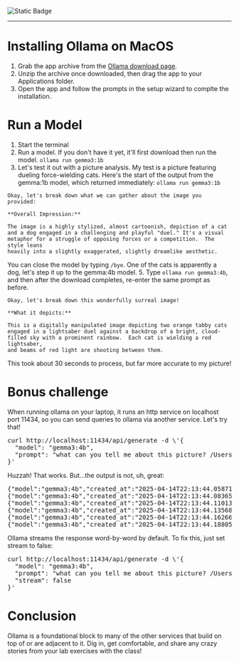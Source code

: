 ![Static Badge](https://img.shields.io/badge/Author-f5--rahm-blue?link=https%3A%2F%2Fgithub.com%2Ff5-rahm)

---
# Installing Ollama on MacOS

1. Grab the app archive from the [Ollama download page](https://ollama.com/download/mac).
2. Unzip the archive once downloaded, then drag the app to your Applications folder.
3. Open the app and follow the prompts in the setup wizard to complte the installation.

# Run a Model

1. Start the terminal
2. Run a model. If you don't have it yet, it'll first download then run the model.
`ollama run gemma3:1b`
3. Let's test it out with a picture analysis. My test is a picture featuring dueling force-wielding cats. Here's the start of the output from the gemma:1b model, which returned immediately:
`ollama run gemma3:1b`                                                                                        
```>>> what can you tell me about this picture? /Users/j.rahm/PycharmProjects/AI-stepbystep/lab1/dueling-cats-2.png
Okay, let's break down what we can gather about the image you provided:

**Overall Impression:**

The image is a highly stylized, almost cartoonish, depiction of a cat and a dog engaged in a challenging and playful "duel." It's a visual metaphor for a struggle of opposing forces or a competition.  The style leans 
heavily into a slightly exaggerated, slightly dreamlike aesthetic.
```
You can close the model by typing `/bye`. One of the cats is apparently a dog, let's step it up to the gemma:4b model.
5. Type `ollama run gemma3:4b`, and then after the download completes, re-enter the same prompt as before.
```>>> what can you tell me about this picture? /Users/j.rahm/PycharmProjects/AI-stepbystep/lab1/dueling-cats-2.png
Okay, let's break down this wonderfully surreal image! 

**What it depicts:**

This is a digitally manipulated image depicting two orange tabby cats engaged in a lightsaber duel against a backdrop of a bright, cloud-filled sky with a prominent rainbow.  Each cat is wielding a red lightsaber, 
and beams of red light are shooting between them.
```
This took about 30 seconds to process, but far more accurate to my picture!

# Bonus challenge

When running ollama on your laptop, it runs an http service on localhost port 11434, so you can send queries to ollama via another service. Let's try that!
<pre>curl http://localhost:11434/api/generate -d \'{
  "model": "gemma3:4b",
  "prompt": "what can you tell me about this picture? /Users/j.rahm/PycharmProjects/AI-stepbystep/lab1/dueling-cats-2.png"
}'
</pre>

Huzzah! That works. But...the output is not, uh, great:

<pre>{"model":"gemma3:4b","created_at":"2025-04-14T22:13:44.058712Z","response":"Okay","done":false}
{"model":"gemma3:4b","created_at":"2025-04-14T22:13:44.08365Z","response":",","done":false}
{"model":"gemma3:4b","created_at":"2025-04-14T22:13:44.110131Z","response":" let","done":false}
{"model":"gemma3:4b","created_at":"2025-04-14T22:13:44.135686Z","response":"'","done":false}
{"model":"gemma3:4b","created_at":"2025-04-14T22:13:44.162662Z","response":"s","done":false}
{"model":"gemma3:4b","created_at":"2025-04-14T22:13:44.188051Z","response":" analyze","done":false}
</pre>

Ollama streams the response word-by-word by default. To fix this, just set stream to false:

<pre>curl http://localhost:11434/api/generate -d \'{
  "model": "gemma3:4b",
  "prompt": "what can you tell me about this picture? /Users/j.rahm/PycharmProjects/AI-stepbystep/lab1/dueling-cats-2.png",
  "stream": false
}'
</pre>

# Conclusion

Ollama is a foundational block to many of the other services that build on top of or are adjacent to it. Dig in, get comfortable, and share any crazy stories from your lab exercises with the class!

